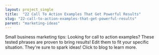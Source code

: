 ```yaml
---
layout: project_single
title:  "22 Call To Action Examples That Get Powerful Results"
slug: "22-call-to-action-examples-that-get-powerful-results"
parent: "marketing-ideas"
---
```

Small business marketing tips: Looking for call to action examples? These tested phrases are proven to bring results! Edit them to fit your specific situation. They're sure to spark ideas! Click to blog to learn more.